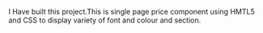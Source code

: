 I Have built this project.This is single page price component using HMTL5 and CSS to display variety of font and colour and section.
